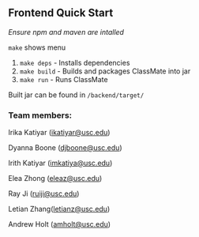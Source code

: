 ## Frontend Quick Start
*Ensure npm and maven are intalled*

`make` shows menu

1. `make deps` - Installs dependencies
2. `make build` - Builds and packages ClassMate into jar
3. `make run` - Runs ClassMate

Built jar can be found in `/backend/target/`

### Team members:

Irika Katiyar (ikatiyar@usc.edu)

Dyanna Boone (djboone@usc.edu)

Irith Katiyar (imkatiya@usc.edu)

Elea Zhong (eleaz@usc.edu)

Ray Ji (ruiji@usc.edu)

Letian Zhang(letianz@usc.edu)

Andrew Holt (amholt@usc.edu)